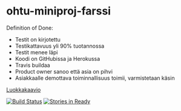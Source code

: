 # ohtu-miniproj-farssi

Definition of Done:
- Testit on kirjotettu
- Testikattavuus yli 90% tuotannossa
- Testit menee läpi
- Koodi on GitHubissa ja Herokussa
- Travis buildaa
- Product owner sanoo että asia on pihvi
- Asiakkaalle demottava toiminnallisuus toimii, varmistetaan käsin



[Luokkakaavio](http://www.nomnoml.com/#view/%0A%0A[Entry|%0Acategory:String]%0A%0A[Entry]%3C-%3E[Field]%0A%0A[Field|%0Aname:String;%0Acontent:String])

[![Build Status](https://travis-ci.org/henrima/ohtu-miniproj-farssi.png)](https://travis-ci.org/henrima/ohtu-miniproj-farssi)
[![Stories in Ready](https://badge.waffle.io/henrima/ohtu-miniproj-farssi.png?label=ready&title=Ready)](https://waffle.io/henrima/ohtu-miniproj-farssi)

